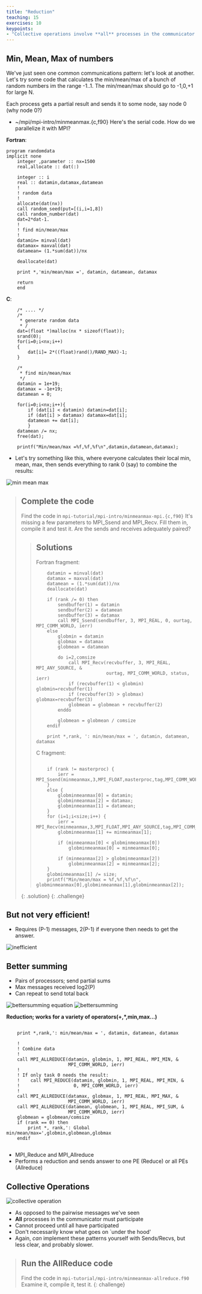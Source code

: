 ```yaml
---
title: "Reduction"
teaching: 15
exercises: 10
keypoints:
- "Collective operations involve **all** processes in the communicator."
---
```


## Min, Mean, Max of numbers

We've just seen one common communications pattern: let's look at another.
Let's try some code that calculates the min/mean/max of a bunch of random numbers im the range -1..1. The min/mean/max should go to -1,0,+1 for large N.

Each process gets a partial result and sends it to some node, say node 0 (why node 0?) 
* ~/mpi/mpi-intro/minmeanmax.{c,f90}
Here's the serial code. How do we parallelize it with MPI?

**Fortran**:

```
program randomdata
implicit none
    integer ,parameter :: nx=1500
    real,allocate :: dat(:)

    integer :: i
    real :: datamin,datamax,datamean
    !  
    ! random data  
    !
    allocate(dat(nx))
    call random_seed(put=[(i,i=1,8])
    call random_number(dat)
    dat=2*dat-1.
    !  
    ! find min/mean/max  
    !
    datamin= minval(dat)
    datamax= maxval(dat)
    datamean= (1.*sum(dat))/nx

    deallocate(dat)

    print *,'min/mean/max =', datamin, datamean, datamax

    return
    end
```

**C**:

```
    /* .... */
    /*  
     * generate random data  
     * /  
    dat=(float *)malloc(nx * sizeof(float));
    srand(0);
    for(i=0;i<nx;i++)
    {
    	dat[i]= 2*((float)rand()/RAND_MAX)-1;
    }

    /*  
     * find min/mean/max 
     */
    datamin = 1e+19;
    datamax = -1e+19;
    datamean = 0;

    for(i=0;i<nx;i++){
    	if (dat[i] < datamin) datamin=dat[i];
    	if (dat[i] > datamax) datamax=dat[i];
    	datamean += dat[i];
    	}
    datamean /= nx;
    free(dat);

    printf("Min/mean/max =%f,%f,%f\n",datamin,datamean,datamax);
```

- Let's try something like this, where everyone calculates their local min, mean, max, then sends everything to rank 0 (say) to combine the results:

![min mean max](../fig/min-mean-max.png)

> ## Complete the code
> Find the code in ```mpi-tutorial/mpi-intro/minmeanmax-mpi.{c,f90}```
> It's missing a few parameters to MPI_Ssend and MPI_Recv.
> Fill them in, compile it and test it.
> Are the sends and receives adequately paired?
>
> > ## Solutions
> > 
> > Fortran fragment:
> > ```
> >     datamin = minval(dat)
> >     datamax = maxval(dat)
> >     datamean = (1.*sum(dat))/nx
> >     deallocate(dat)  
> > 
> >     if (rank /= 0) then
> >         sendbuffer(1) = datamin
> >         sendbuffer(2) = datamean
> >         sendbuffer(3) = datamax
> >         call MPI_Ssend(sendbuffer, 3, MPI_REAL, 0, ourtag, MPI_COMM_WORLD, ierr)  
> >     else
> >         globmin = datamin
> >         globmax = datamax
> >         globmean = datamean
> >             
> >     	do i=2,comsize 
> >             call MPI_Recv(recvbuffer, 3, MPI_REAL, MPI_ANY_SOURCE, &
> >                           ourtag, MPI_COMM_WORLD, status, ierr)
> >             if (recvbuffer(1) < globmin) globmin=recvbuffer(1)
> >             if (recvbuffer(3) > globmax) globmax=recvbuffer(3)
> >             globmean = globmean + recvbuffer(2)
> >         enddo
> > 
> >         globmean = globmean / comsize
> >     endif
> > 
> >     print *,rank, ': min/mean/max = ', datamin, datamean, datamax
> > ```
> > 
> > C fragment:
> > ```
> > 
> >     if (rank != masterproc) {
> >         ierr = MPI_Ssend(minmeanmax,3,MPI_FLOAT,masterproc,tag,MPI_COMM_WORLD);
> >     } 
> >     else {
> >         globminmeanmax[0] = datamin;
> >         globminmeanmax[2] = datamax;
> >         globminmeanmax[1] = datamean;
> >     }   
> >     for (i=1;i<size;i++) {
> >         ierr = MPI_Recv(minmeanmax,3,MPI_FLOAT,MPI_ANY_SOURCE,tag,MPI_COMM_WORLD,&rstatus);
> >         globminmeanmax[1] += minmeanmax[1];
> > 
> >         if (minmeanmax[0] < globminmeanmax[0])
> >             globminmeanmax[0] = minmeanmax[0];
> > 
> >         if (minmeanmax[2] > globminmeanmax[2])
> >             globminmeanmax[2] = minmeanmax[2];
> >     }
> >     globminmeanmax[1] /= size;
> >     printf("Min/mean/max = %f,%f,%f\n", globminmeanmax[0],globminmeanmax[1],globminmeanmax[2]);
> > ```
> {: .solution}
{: .challenge}

## But not very efficient!
- Requires (P-1) messages, 2(P-1) if everyone then needs to get the answer.

![inefficient](../fig/inefficient.png)

## Better summing
- Pairs of processors; send partial sums
- Max messages received log2(P)
- Can repeat to send total back

![bettersumming equation](../fig/bettersumming_eq.png)
![bettersumming](../fig/bettersumming.png)

__Reduction; works for a variety of operators(+,*,min,max...)__


```

    print *,rank,': min/mean/max = ', datamin, datamean, datamax
       
    !
    ! Combine data
    !
    call MPI_ALLREDUCE(datamin, globmin, 1, MPI_REAL, MPI_MIN, &
                       MPI_COMM_WORLD, ierr)
    !
    ! If only task 0 needs the result:
    !    call MPI_REDUCE(datamin, globmin, 1, MPI_REAL, MPI_MIN, &
    !                    0, MPI_COMM_WORLD, ierr)
    !
    call MPI_ALLREDUCE(datamax, globmax, 1, MPI_REAL, MPI_MAX, &
                       MPI_COMM_WORLD, ierr)
    call MPI_ALLREDUCE(datamean, globmean, 1, MPI_REAL, MPI_SUM, &
                       MPI_COMM_WORLD, ierr)
    globmean = globmean/comsize
    if (rank == 0) then
        print *, rank,': Global min/mean/max=',globmin,globmean,globmax 
    endif
 
```
- MPI_Reduce and MPI_Allreduce
- Performs a reduction and sends answer to one PE (Reduce) or all PEs (Allreduce)

## __Collective__ Operations

![collective operation](../fig/collectiveoperation.png)

- As opposed to the pairwise messages we've seen
- __All__ processes in the communicator must participate
- Cannot proceed until all have participated
- Don't necessarily know what goes on `under the hood'
- Again, _can_ implement these patterns yourself with Sends/Recvs, but less clear, and probably slower.

> ## Run the AllReduce code
> Find the code in ```mpi-tutorial/mpi-intro/minmeanmax-allreduce.f90```
> Examine it, compile it, test it.
{: challenge}
